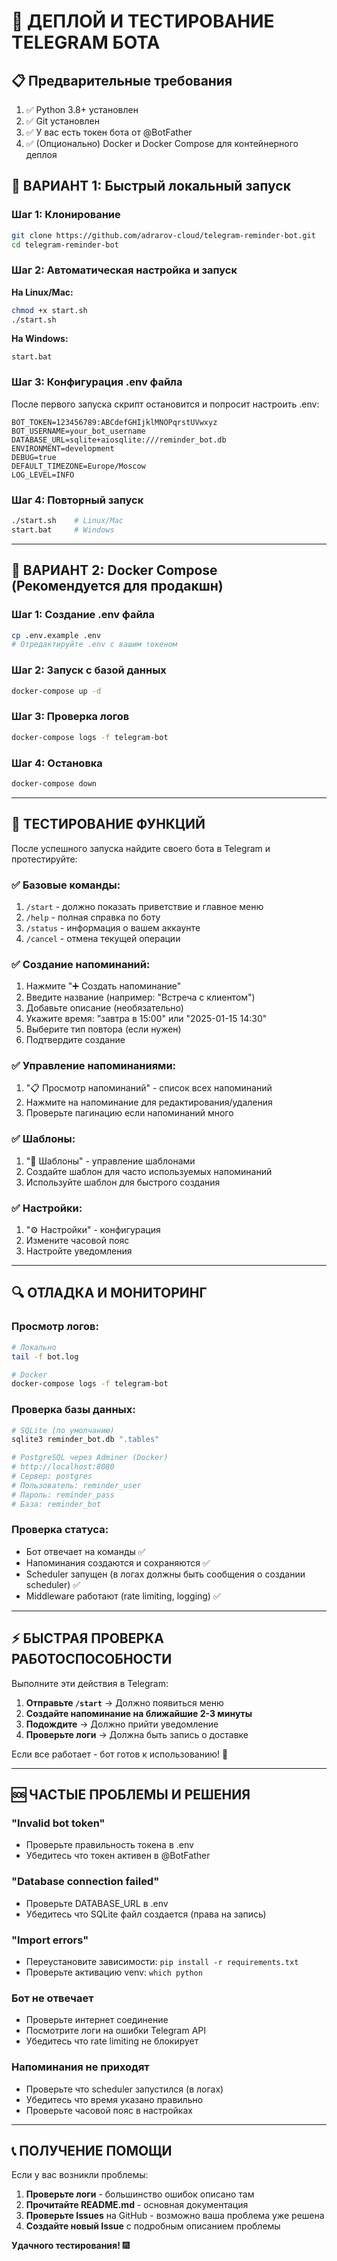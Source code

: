 # 🚀 ДЕПЛОЙ И ТЕСТИРОВАНИЕ TELEGRAM БОТА

## 📋 Предварительные требования

1. ✅ Python 3.8+ установлен
2. ✅ Git установлен  
3. ✅ У вас есть токен бота от @BotFather
4. ✅ (Опционально) Docker и Docker Compose для контейнерного деплоя

## 🎯 ВАРИАНТ 1: Быстрый локальный запуск

### Шаг 1: Клонирование
```bash
git clone https://github.com/adrarov-cloud/telegram-reminder-bot.git
cd telegram-reminder-bot
```

### Шаг 2: Автоматическая настройка и запуск

**На Linux/Mac:**
```bash
chmod +x start.sh
./start.sh
```

**На Windows:**
```batch
start.bat
```

### Шаг 3: Конфигурация .env файла
После первого запуска скрипт остановится и попросит настроить .env:

```env
BOT_TOKEN=123456789:ABCdefGHIjklMNOPqrstUVwxyz
BOT_USERNAME=your_bot_username
DATABASE_URL=sqlite+aiosqlite:///reminder_bot.db
ENVIRONMENT=development
DEBUG=true
DEFAULT_TIMEZONE=Europe/Moscow
LOG_LEVEL=INFO
```

### Шаг 4: Повторный запуск
```bash
./start.sh    # Linux/Mac
start.bat     # Windows
```

---

## 🐳 ВАРИАНТ 2: Docker Compose (Рекомендуется для продакшн)

### Шаг 1: Создание .env файла
```bash
cp .env.example .env
# Отредактируйте .env с вашим токеном
```

### Шаг 2: Запуск с базой данных
```bash
docker-compose up -d
```

### Шаг 3: Проверка логов
```bash
docker-compose logs -f telegram-bot
```

### Шаг 4: Остановка
```bash
docker-compose down
```

---

## 🧪 ТЕСТИРОВАНИЕ ФУНКЦИЙ

После успешного запуска найдите своего бота в Telegram и протестируйте:

### ✅ Базовые команды:
1. `/start` - должно показать приветствие и главное меню
2. `/help` - полная справка по боту  
3. `/status` - информация о вашем аккаунте
4. `/cancel` - отмена текущей операции

### ✅ Создание напоминаний:
1. Нажмите "➕ Создать напоминание"
2. Введите название (например: "Встреча с клиентом")
3. Добавьте описание (необязательно)
4. Укажите время: "завтра в 15:00" или "2025-01-15 14:30"
5. Выберите тип повтора (если нужен)
6. Подтвердите создание

### ✅ Управление напоминаниями:
1. "📋 Просмотр напоминаний" - список всех напоминаний
2. Нажмите на напоминание для редактирования/удаления
3. Проверьте пагинацию если напоминаний много

### ✅ Шаблоны:
1. "📝 Шаблоны" - управление шаблонами
2. Создайте шаблон для часто используемых напоминаний
3. Используйте шаблон для быстрого создания

### ✅ Настройки:
1. "⚙️ Настройки" - конфигурация
2. Измените часовой пояс
3. Настройте уведомления

---

## 🔍 ОТЛАДКА И МОНИТОРИНГ

### Просмотр логов:
```bash
# Локально
tail -f bot.log

# Docker
docker-compose logs -f telegram-bot
```

### Проверка базы данных:
```bash
# SQLite (по умолчанию)
sqlite3 reminder_bot.db ".tables"

# PostgreSQL через Adminer (Docker)
# http://localhost:8080
# Сервер: postgres
# Пользователь: reminder_user  
# Пароль: reminder_pass
# База: reminder_bot
```

### Проверка статуса:
- Бот отвечает на команды ✅
- Напоминания создаются и сохраняются ✅  
- Scheduler запущен (в логах должны быть сообщения о создании scheduler) ✅
- Middleware работают (rate limiting, logging) ✅

---

## ⚡ БЫСТРАЯ ПРОВЕРКА РАБОТОСПОСОБНОСТИ

Выполните эти действия в Telegram:

1. **Отправьте `/start`** → Должно появиться меню
2. **Создайте напоминание на ближайшие 2-3 минуты**
3. **Подождите** → Должно прийти уведомление
4. **Проверьте логи** → Должна быть запись о доставке

Если все работает - бот готов к использованию! 🎉

---

## 🆘 ЧАСТЫЕ ПРОБЛЕМЫ И РЕШЕНИЯ

### "Invalid bot token"
- Проверьте правильность токена в .env
- Убедитесь что токен активен в @BotFather

### "Database connection failed"  
- Проверьте DATABASE_URL в .env
- Убедитесь что SQLite файл создается (права на запись)

### "Import errors"
- Переустановите зависимости: `pip install -r requirements.txt`
- Проверьте активацию venv: `which python`

### Бот не отвечает
- Проверьте интернет соединение
- Посмотрите логи на ошибки Telegram API
- Убедитесь что rate limiting не блокирует

### Напоминания не приходят
- Проверьте что scheduler запустился (в логах)
- Убедитесь что время указано правильно
- Проверьте часовой пояс в настройках

---

## 📞 ПОЛУЧЕНИЕ ПОМОЩИ

Если у вас возникли проблемы:

1. **Проверьте логи** - большинство ошибок описано там
2. **Прочитайте README.md** - основная документация
3. **Проверьте Issues** на GitHub - возможно ваша проблема уже решена
4. **Создайте новый Issue** с подробным описанием проблемы

**Удачного тестирования!** 🎆